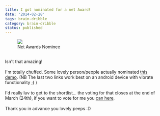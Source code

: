 ```yaml
---
title: I got nominated for a net Award!
date: '2014-02-28'
tags: brain-dribble
category: brain-dribble
status: published
---
```


<figure>
	<img src="http://future-publishing.msgfocus.com/files/amf_future_publishing/project_270/net-awards-2014-nominee-ribbon.png" style="border:none;" />
	<figcaption>Net Awards Nominee</figcaption>
</figure>

<br />
Isn't that amazing!
<br />
<br />
I'm totally chuffed. Some lovely person/people actually nominated <a href="http://dancing.rumyra.com/">this demo</a>. (NB The last two links work best on an android device with vibrate functionality ;) )
<br />
<br />
I'd really luv to get to the shortlist... the voting for that closes at the end of March (24th), if you want to vote for me you <a href="https://thenetawards.com/vote/demo/ruth-john-make-your-browser-dan/">can here</a>.
<br />
<br />
Thank you in advance you lovely peeps :D
